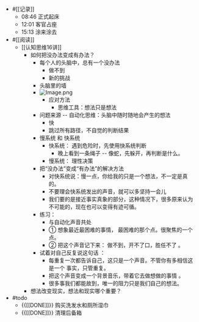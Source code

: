 - #[[记录]]
    - 08:46 正式起床
    - 12:01 客官占座
    - 15:13 涂来涂去
- #[[阅读]]
    - [[认知思维16讲]]
        - 如何把没办法变成有办法？
            - 每个人的头脑中，总有一个没办法
                - 做不到
                - 新的挑战
            - 头脑里的墙
            - ![Image.png](https://res.craft.do/user/full/4477412d-cb3e-f50e-3e41-7c7871faf3d3/doc/DF677BFC-9D30-4CE2-827C-04B8E4E1B103/FAC98229-1D42-465B-966D-F7A757A7E610_2/Image.png)
                - 应对方法
                    - 思维工具：想法只是想法
            - 问题来源 -- 自动化思维：头脑中随时随地会产­生的想法
                - 快
                - 跳过所有路径，不自觉的判断结果
            - 慢系统 和 快系统
                - 快系统： 遇到危险时，先使用快系统判断
                    - 晚上看到一条绳子 -- 像蛇，先躲开，再判断是什么。
                - 慢系统： 理性决策
            - 把“没办法”变成“有办法”的解决方法
                - 对快系统说：慢一点，你给我的只是一个想法，不一定是真的。
                - 不要理会快系统发出的声音，就可以多坚持一会儿
                - 我们要的是接近事实真象的部分，这种情况下，很多原来认为不可能的，现在也可以变得有迹可循。
            - 练习：
                - 与自动化声音共处
                - ① 想象最近最困难的事情， 最困难的那个点。很聚焦的一个点。
                - ② 把这个声音记下来： 做不到，开不了口，胜任不了 。
            - 试着对自己反复说这句话 ：
                - 每重复一次都告诉自己，这只是一­个声音。不管你有多相信这是一个 事实，只管重复。
                - 把这个声音变成一个背景音乐，带­着它去做想做的事情 。
                - 很多事我们都能故到，唯一的阻力只是我们自己的想法。
        -  想法改变现实，想法和现实哪个重要？
- #todo
    - {{[[DONE]]}} 购买洗发水和厕所湿巾
    - {{[[DONE]]}} 清理后备箱
